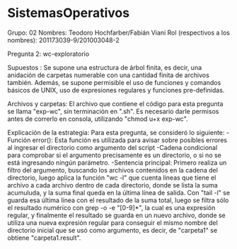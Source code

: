 SistemasOperativos
==================
Grupo: 02
Nombres: Teodoro Hochfarber/Fabián Viani
Rol (respectivos a los nombres): 201173039-9/201003048-2

Pregunta 2: wc-exploratorio

Supuestos : Se supone una estructura de árbol finita, es decir, una anidación de carpetas numerable con una cantidad finita de archivos también. Además, se supone permisible el uso de funciones y comandos básicos de UNIX, uso de expresiones regulares y funciones pre-definidas.

Archivos y carpetas: El archivo que contiene el código para esta pregunta se llama "exp-wc", sin terminación en ".sh". Es necesario darle permisos antes de correrlo en consola, utilizando "chmod u+x exp-wc".

Explicación de la estrategia: Para esta pregunta, se consideró lo siguiente:
-Función error(): Esta función es utilizada para avisar sobre posibles errores al ingresar el directorio como argumento del script
-Cadena condicional para comprobar si el argumento precisamente es un directorio, o si no se está ingresando ningún parámetro.
-Sentencia principal: Primero realiza un filtro del argumento, buscando los archivos contenidos en la cadena del directorio, luego aplica la función "wc -l" que cuenta lineas que tiene el archivo a cada archivo dentro de cada directorio, donde se lista la suma acumuluda, y la suma final queda en la última línea de salida.
Con "tail -l" se guarda esa última línea con el resultado de la suma total, luego se filtra sólo el resultado numérico con grep -o -e "[0-9]*", la cual es una expresión regular, y finalmente el resultado se guarda en un nuevo archivo, donde se utiliza una nueva expresión regular para conseguir el mismo nombre del directorio inicial que se usó como argumento, es decir, de "carpeta1" se obtiene "carpeta1.result".
